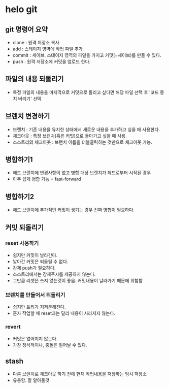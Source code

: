 # helo git

## git 명령어 요약

- clone : 원격 저장소 복사
- add : 스테이지 영역에 작업 파일 추가 
- commit : 세이브, 스테이지 영역의 파일을 가지고 커밋(=세이브)를 만들 수 있다.
- push : 원격 저장소에 커밋을 업로드 한다.

## 파일의 내용 되돌리기

- 특정 파일의 내용을 마지막으로  커밋으로 돌리고 싶다면 해당 파일 선택 후 '코드 뭉치 버리기' 선택

## 브렌치 변경하기

- 브랜치 : 기존 내용을 유지한 상태에서 새로운 내용을 추가하고 싶을 때 사용한다.
- 체크아웃 : 특정 브랜치(혹은 커밋)으로 돌아가고 싶을 때 사용.
- 소스트리의 체크아웃 : 브랜치 이름을 더블클릭하는 것만으로 체크아웃 가능.

## 병합하기1

- 헤드 브랜치에 변경사항이 없고 병합 대상 브랜치가 헤드로부터 시작된 경우
- 아주 쉽게 병합 가능 = fast-forward

## 병합하기2

- 헤드 브랜치에 추가적인 커밋이 생기는 경우 진짜 병합이 필요하다.

## 커밋 되돌리기

### reset 사용하기

- 쉽지만 커밋이 날라간다.
- 날아간 커밋은 되돌릴 수 없다.
- 강제 push가 필요하다.
- 소스트리에서는 강제푸시를 제공하지 않는다.
- 그만큼 리셋은 쓰지 않는것이 좋음. 커밋내용이 날라가기 때문에 위험함

### 브렌치를 만들어서 되돌리기

- 쉽지만 트리가 지저분해진다.
- 혼자 작업할 때 reset과는 달리 내용이 사라지지 않는다.


### revert

- 커밋은 없어지지 않는다.
- 가장 정석적이나, 충돌은 일어날 수 있다.

## stash

- 다른 브렌치로 체크아웃 하기 전에 현재 작업내용을 저장하는 임시 저장소
- 유용함. 잘 알아둘것
